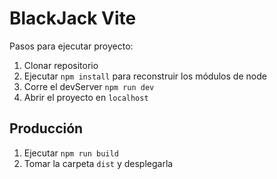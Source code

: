 # BlackJack Vite

Pasos para ejecutar proyecto:

1. Clonar repositorio
2. Ejecutar ```npm install``` para reconstruir los módulos de node
3. Corre el devServer ```npm run dev```
4. Abrir el proyecto en ```localhost```

## Producción

1. Ejecutar ```npm run build```
2. Tomar la carpeta ```dist``` y desplegarla

